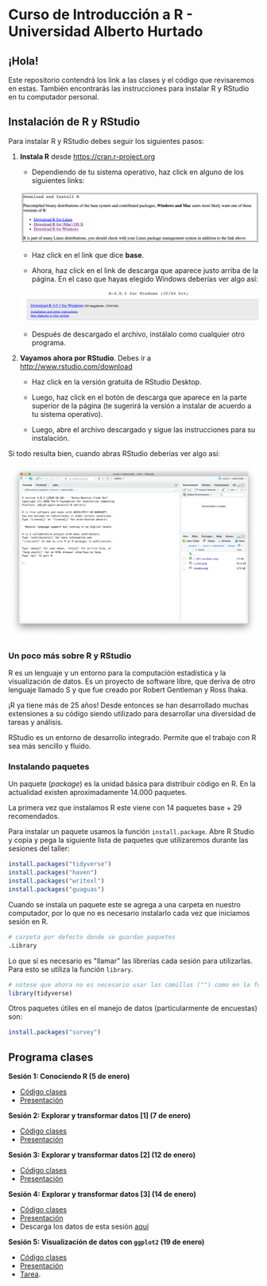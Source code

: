 # Curso de Introducción a R - Universidad Alberto Hurtado

## ¡Hola!

Este repositorio contendrá los link a las clases y el código que revisaremos en estas. También encontrarás las instrucciones para instalar R y RStudio en tu computador personal.

## Instalación de R y RStudio

Para instalar R y RStudio debes seguir los siguientes pasos:

1. **Instala R** desde <https://cran.r-project.org>

   + Dependiendo de tu sistema operativo, haz click en alguno de los siguientes links:
   
   ![](https://github.com/vcanalesg/curso-r-uahurtado/raw/main/images/r_cran.png)

   + Haz click en el link que dice **base**.

   + Ahora, haz click en el link de descarga que aparece justo arriba de la página. En el caso que hayas elegido Windows deberías ver algo así:
   
   ![](https://github.com/vcanalesg/curso-r-uahurtado/raw/main/images/r_403_windows.png)

   + Después de descargado el archivo, instálalo como cualquier otro programa.
   


2. **Vayamos ahora por RStudio**. Debes ir a <http://www.rstudio.com/download>

   + Haz click en la versión gratuita de RStudio Desktop.

   + Luego, haz click en el botón de descarga que aparece en la parte superior de la página (te sugerirá la versión a instalar de acuerdo a tu sistema operativo).

   + Luego, abre el archivo descargado y sigue las instrucciones para su instalación.

Si todo resulta bien, cuando abras RStudio deberías ver algo así:

![](https://github.com/vcanalesg/curso-r-uahurtado/raw/main/images/rstudio.png)

### Un poco más sobre R y RStudio

R es un lenguaje y un entorno para la computación estadística y la visualización de datos. Es un proyecto de software libre, que deriva de otro lenguaje llamado S y que fue creado por Robert Gentleman y Ross Ihaka.

¡R ya tiene más de 25 años! Desde entonces se han desarrollado muchas extensiones a su código siendo utilizado para desarrollar una diversidad de tareas y análisis.

RStudio es un entorno de desarrollo integrado. Permite que el trabajo con R sea más sencillo y fluido.

### Instalando paquetes

Un paquete (*package*) es la unidad básica para distribuir código en R. En la actualidad existen aproximadamente 14.000 paquetes.

La primera vez que instalamos R este viene con 14 paquetes base + 29 recomendados.

Para instalar un paquete usamos la función `install.package`. Abre R Studio y copia y pega la siguiente lista de paquetes que utilizaremos durante las sesiones del taller:

```r
install.packages("tidyverse")
install.packages("haven")
install.packages("writexl")
install.packages("guaguas")
```

Cuando se instala un paquete este se agrega a una carpeta en nuestro computador, por lo que no es necesario instalarlo cada vez que iniciamos sesión en R.

```r
# carpeta por defecto donde se guardan paquetes
.Library
```

Lo que sí es necesario es "llamar" las librerías cada sesión para utilizarlas. Para esto se utiliza la función `library`.

```r
# nótese que ahora no es necesario usar las comillas ("") como en la función de instalación
library(tidyverse)
```

Otros paquetes útiles en el manejo de datos (particularmente de encuestas) son:

```r
install.packages("survey")
```

## Programa clases

**Sesión 1: Conociendo R (5 de enero)**

- [Código clases](https://www.dropbox.com/s/aadn8bxg52k7o3t/codigo_en_vivo1.R?dl=0)
- [Presentación](https://docs.google.com/presentation/d/1DjiBGWrG97MHoUhYIrrLye1mkZ7ywTv4hxJHSs78Dts/edit?usp=sharing)

**Sesión 2: Explorar y transformar datos [1] (7 de enero)**

- [Código clases](https://www.dropbox.com/s/99fgge25z26wcor/codigo_en_vivo2.R?dl=0)
- [Presentación](https://docs.google.com/presentation/d/1GJte1ydCbeRgZXKQZc4enDiFANXdPDIcZKHNOKINNsM/edit?usp=sharing)

**Sesión 3: Explorar y transformar datos [2] (12 de enero)**

- [Código clases](https://www.dropbox.com/s/3une6lc86umfdyq/codigo_en_vivo3.R?dl=0)
- [Presentación](https://docs.google.com/presentation/d/1Q5vGumuRNWQmI1chkh1-hy8tCaE2HXoMDP-tOCLFAXE/edit?usp=sharing)

**Sesión 4: Explorar y transformar datos [3] (14 de enero)**

- [Código clases](https://www.dropbox.com/s/vzqsoj6s15jkay5/codigo_en_vivo4.R?dl=0)
- [Presentación](https://docs.google.com/presentation/d/1RbIUnSmXZ337W1eXDGfLuihxw_ITBuW12EJQMX4Tgx8/edit?usp=sharing)
- Descarga los datos de esta sesión [aquí](https://www.dropbox.com/s/b8jtec5q0dkfsk5/datos_sesion4.xlsx?dl=0)

**Sesión 5: Visualización de datos con `ggplot2` (19 de enero)**

- [Código clases](https://www.dropbox.com/s/b8v84yc2zkbktkn/codigo_en_vivo5.R?dl=0)
- [Presentación](https://docs.google.com/presentation/d/1Ojp2tpzjY_GZLkuftEnEae0soPSzfGMMNZmp_vd328c/edit?usp=sharing)
- [Tarea](https://www.dropbox.com/s/5prwzsbczle8znb/practica-intro-R.html?dl=0).
